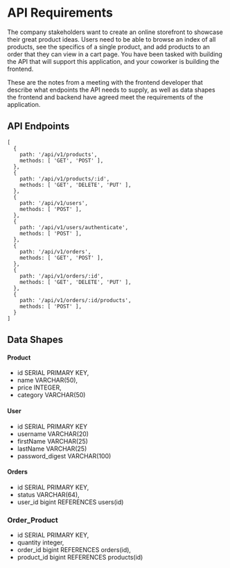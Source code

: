 # API Requirements
The company stakeholders want to create an online storefront to showcase their great product ideas. Users need to be able to browse an index of all products, see the specifics of a single product, and add products to an order that they can view in a cart page. You have been tasked with building the API that will support this application, and your coworker is building the frontend.

These are the notes from a meeting with the frontend developer that describe what endpoints the API needs to supply, as well as data shapes the frontend and backend have agreed meet the requirements of the application. 

## API Endpoints

```
[
  {
    path: '/api/v1/products',
    methods: [ 'GET', 'POST' ],
  },
  {
    path: '/api/v1/products/:id',
    methods: [ 'GET', 'DELETE', 'PUT' ],
  },
  {
    path: '/api/v1/users',
    methods: [ 'POST' ],
  },
  {
    path: '/api/v1/users/authenticate',
    methods: [ 'POST' ],
  },
  {
    path: '/api/v1/orders',
    methods: [ 'GET', 'POST' ],
  },
  {
    path: '/api/v1/orders/:id',
    methods: [ 'GET', 'DELETE', 'PUT' ],
  },
  {
    path: '/api/v1/orders/:id/products',
    methods: [ 'POST' ],
  }
]
```


<!-- #### Products
- Index 
- Show
- Create [token required]
- [OPTIONAL] Top 5 most popular products 
- [OPTIONAL] Products by category (args: product category)

#### Users
- Index [token required]
- Show [token required]
- Create N[token required]

#### Orders
- Current Order by user (args: user id)[token required]
- [OPTIONAL] Completed Orders by user (args: user id)[token required] -->

## Data Shapes
#### Product
- id SERIAL PRIMARY KEY,
- name VARCHAR(50),
- price INTEGER,
- category VARCHAR(50)

#### User
- id SERIAL PRIMARY KEY
- username VARCHAR(20)
- firstName VARCHAR(25) 
- lastName VARCHAR(25)
- password_digest VARCHAR(100)

#### Orders
- id SERIAL PRIMARY KEY,
- status VARCHAR(64),
- user_id bigint REFERENCES users(id)

### Order_Product
 - id SERIAL PRIMARY KEY,
 - quantity integer,
 - order_id bigint REFERENCES orders(id),
 - product_id bigint REFERENCES products(id)


